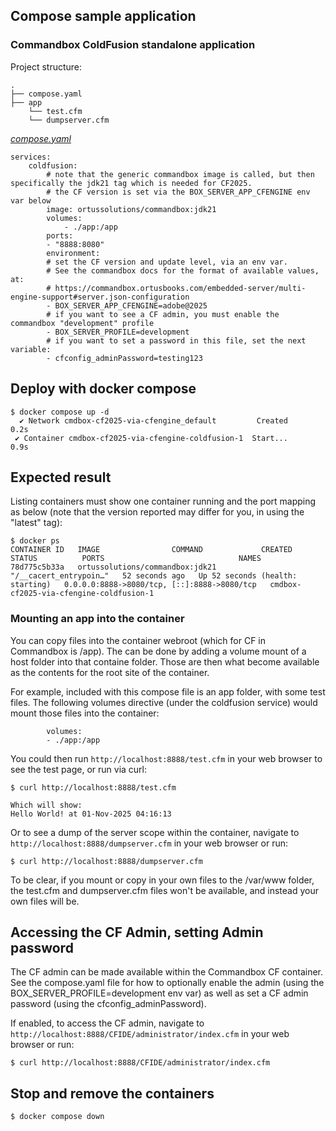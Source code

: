 ## Compose sample application
### Commandbox ColdFusion standalone application

Project structure:
```
.
├── compose.yaml
├── app
    └── test.cfm
    └── dumpserver.cfm

```

[_compose.yaml_](compose.yaml)
```
services:
    coldfusion: 
        # note that the generic commandbox image is called, but then specifically the jdk21 tag which is needed for CF2025.
        # the CF version is set via the BOX_SERVER_APP_CFENGINE env var below
        image: ortussolutions/commandbox:jdk21
        volumes:
            - ./app:/app
        ports:
        - "8888:8080"
        environment:
        # set the CF version and update level, via an env var.
        # See the commandbox docs for the format of available values, at:
        # https://commandbox.ortusbooks.com/embedded-server/multi-engine-support#server.json-configuration
        - BOX_SERVER_APP_CFENGINE=adobe@2025
        # if you want to see a CF admin, you must enable the commandbox "development" profile
        - BOX_SERVER_PROFILE=development
        # if you want to set a password in this file, set the next variable:
        - cfconfig_adminPassword=testing123
```

## Deploy with docker compose

```
$ docker compose up -d
  ✔ Network cmdbox-cf2025-via-cfengine_default         Created                                                      0.2s
 ✔ Container cmdbox-cf2025-via-cfengine-coldfusion-1  Start...                                                     0.9s
```

## Expected result

Listing containers must show one container running and the port mapping as below (note that the version reported may differ for you, in using the "latest" tag):
```
$ docker ps
CONTAINER ID   IMAGE                COMMAND             CREATED          STATUS          PORTS                              NAMES
78d775c5b33a   ortussolutions/commandbox:jdk21   "/__cacert_entrypoin…"   52 seconds ago   Up 52 seconds (health: starting)   0.0.0.0:8888->8080/tcp, [::]:8888->8080/tcp   cmdbox-cf2025-via-cfengine-coldfusion-1
```

### Mounting an app into the container

You can copy files into the container webroot (which for CF in Commandbox is /app). The can be done by adding a volume mount of a host folder into that containe folder. Those are then what become available as the contents for the root site of the container.

For example, included with this compose file is an app folder, with some test files. The following volumes directive (under the coldfusion service) would mount those files into the container:
    
            volumes:
            - ./app:/app

You could then run `http://localhost:8888/test.cfm` in your web browser to see the test page, or run via curl:
```
$ curl http://localhost:8888/test.cfm

Which will show:
Hello World! at 01-Nov-2025 04:16:13
```
Or to see a dump of the server scope within the container, navigate to `http://localhost:8888/dumpserver.cfm` in your web browser or run:
```
$ curl http://localhost:8888/dumpserver.cfm
```

To be clear, if you mount or copy in your own files to the /var/www folder, the test.cfm and dumpserver.cfm files won't be available, and instead your own files will be. 

## Accessing the CF Admin, setting Admin password

The CF admin can be made available within the Commandbox CF container. See the compose.yaml file for how to optionally enable the admin (using the BOX_SERVER_PROFILE=development env var) as well as set a CF admin password (using the cfconfig_adminPassword).

If enabled, to access the CF admin, navigate to `http://localhost:8888/CFIDE/administrator/index.cfm` in your web browser or run:
```
$ curl http://localhost:8888/CFIDE/administrator/index.cfm
```

## Stop and remove the containers
```
$ docker compose down
```